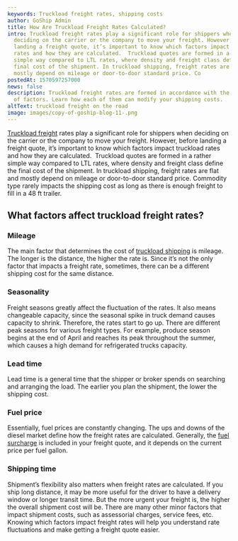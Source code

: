 ```yaml
---
keywords: Truckload freight rates, shipping costs
author: GoShip Admin
title: How Are Truckload Freight Rates Calculated?
intro: Truckload freight rates play a significant role for shippers when
  deciding on the carrier or the company to move your freight. However, before
  landing a freight quote, it’s important to know which factors impact truckload
  rates and how they are calculated.  Truckload quotes are formed in a rather
  simple way compared to LTL rates, where density and freight class define the
  final cost of the shipment. In truckload shipping, freight rates are flat and
  mostly depend on mileage or door-to-door standard price. Co
postedAt: 1570597257000
news: false
description: Truckload freight rates are formed in accordance with the variety
  of factors. Learn how each of them can modify your shipping costs.
altText: truckload freight on the road
image: images/copy-of-goship-blog-11-.png
---
```

[Truckload freight](https://www.goship.com/blog/what-is-truckload-shipping-and-how-does-it-work/) rates play a significant role for shippers when deciding on the carrier or the company to move your freight. However, before landing a freight quote, it’s important to know which factors impact truckload rates and how they are calculated.  Truckload quotes are formed in a rather simple way compared to LTL rates, where density and freight class define the final cost of the shipment. In truckload shipping, freight rates are flat and mostly depend on mileage or door-to-door standard price. Commodity type rarely impacts the shipping cost as long as there is enough freight to fill in a 48 ft trailer.

## What factors affect truckload freight rates?

### Mileage

The main factor that determines the cost of [truckload shipping](https://www.goship.com/blog/3-benefits-truckload-freight-shipping/) is mileage. The longer is the distance, the higher the rate is. Since it’s not the only factor that impacts a freight rate, sometimes, there can be a different shipping cost for the same distance.

### Seasonality

Freight seasons greatly affect the fluctuation of the rates. It also means changeable capacity, since the seasonal spike in truck demand causes capacity to shrink. Therefore, the rates start to go up. There are different peak seasons for various freight types. For example, produce season begins at the end of April and reaches its peak throughout the summer, which causes a high demand for refrigerated trucks capacity.

### Lead time

Lead time is a general time that the shipper or broker spends on searching and arranging the load. The earlier you plan the shipment, the lower the shipping cost.

### Fuel price

Essentially, fuel prices are constantly changing. The ups and downs of the diesel market define how the freight rates are calculated. Generally, the [fuel surcharge](https://www.plslogistics.com/blog/what-are-fuel-surcharges-costing-you/) is included in your freight quote, and it depends on the current price per fuel gallon.

### Shipping time

Shipment’s flexibility also matters when freight rates are calculated. If you ship long distance, it may be more useful for the driver to have a delivery window or longer transit time. But the more urgent your freight is, the higher the overall shipment cost will be. There are many other minor factors that impact shipment costs, such as assessorial charges, service fees, etc. Knowing which factors impact freight rates will help you understand rate fluctuations and make getting a freight quote easier.